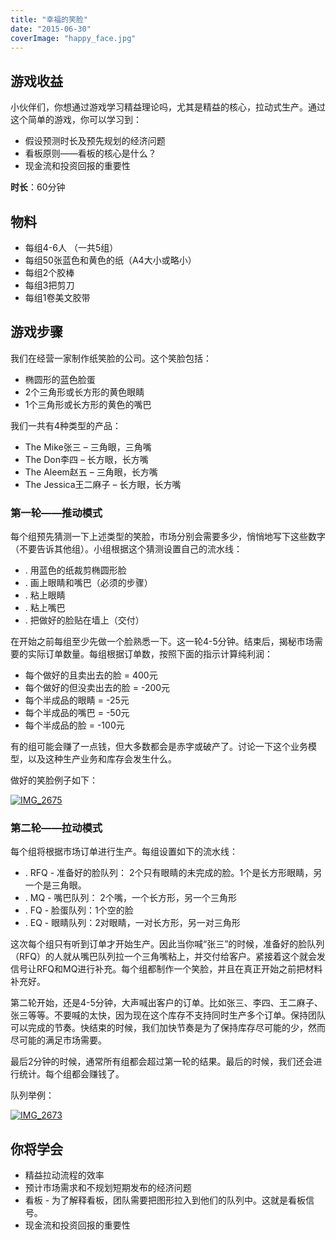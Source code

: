 ```yaml
---
title: "幸福的笑脸"
date: "2015-06-30"
coverImage: "happy_face.jpg"
---
```


## 游戏收益

小伙伴们，你想通过游戏学习精益理论吗，尤其是精益的核心，拉动式生产。通过这个简单的游戏，你可以学习到：

- 假设预测时长及预先规划的经济问题
- 看板原则——看板的核心是什么？
- 现金流和投资回报的重要性

**时长**：60分钟

## **物料**

- 每组4-6人 （一共5组）
- 每组50张蓝色和黄色的纸（A4大小或略小）
- 每组2个胶棒
- 每组3把剪刀
- 每组1卷美文胶带

## **游戏步骤**

我们在经营一家制作纸笑脸的公司。这个笑脸包括：

- 椭圆形的蓝色脸蛋
- 2个三角形或长方形的黄色眼睛
- 1个三角形或长方形的黄色的嘴巴

我们一共有4种类型的产品：

- The Mike张三 – 三角眼，三角嘴
- The Don李四 – 长方眼，长方嘴
- The Aleem赵五 – 三角眼，长方嘴
- The Jessica王二麻子 – 长方眼，长方嘴

### **第一轮——推动模式**

每个组预先猜测一下上述类型的笑脸，市场分别会需要多少，悄悄地写下这些数字（不要告诉其他组）。小组根据这个猜测设置自己的流水线：

- . 用蓝色的纸裁剪椭圆形脸
- . 画上眼睛和嘴巴（必须的步骤）
- . 粘上眼睛
- . 粘上嘴巴
- . 把做好的脸贴在墙上（交付）

在开始之前每组至少先做一个脸熟悉一下。这一轮4-5分钟。结束后，揭秘市场需要的实际订单数量。每组根据订单数，按照下面的指示计算纯利润：

- 每个做好的且卖出去的脸 = 400元
- 每个做好的但没卖出去的脸 = -200元
- 每个半成品的眼睛 = -25元
- 每个半成品的嘴巴 = -50元
- 每个半成品的脸 = -100元

有的组可能会赚了一点钱，但大多数都会是赤字或破产了。讨论一下这个业务模型，以及这种生产业务和库存会发生什么。

做好的笑脸例子如下：

[![IMG_2675](/wp-content/uploads/2015/06/IMG_2675-800x1024.jpg)](/wp-content/uploads/2015/06/IMG_2675.jpg)

### **第二轮——拉动模式**

每个组将根据市场订单进行生产。每组设置如下的流水线：

- . RFQ - 准备好的脸队列： 2个只有眼睛的未完成的脸。1个是长方形眼睛，另一个是三角眼。
- . MQ - 嘴巴队列： 2个嘴，一个长方形，另一个三角形
- . FQ - 脸蛋队列：1个空的脸
- . EQ - 眼睛队列：2对眼睛，一对长方形，另一对三角形

这次每个组只有听到订单才开始生产。因此当你喊“张三”的时候，准备好的脸队列（RFQ）的人就从嘴巴队列拉一个三角嘴粘上，并交付给客户。紧接着这个就会发信号让RFQ和MQ进行补充。每个组都制作一个笑脸，并且在真正开始之前把材料补充好。

第二轮开始，还是4-5分钟，大声喊出客户的订单。比如张三、李四、王二麻子、张三等等。不要喊的太快，因为现在这个库存不支持同时生产多个订单。保持团队可以完成的节奏。快结束的时候，我们加快节奏是为了保持库存尽可能的少，然而尽可能的满足市场需要。

最后2分钟的时候，通常所有组都会超过第一轮的结果。最后的时候，我们还会进行统计。每个组都会赚钱了。

队列举例：

[![IMG_2673](/wp-content/uploads/2015/06/IMG_2673-771x1024.jpg)](/wp-content/uploads/2015/06/IMG_2673.jpg)

## **你将学会**

- 精益拉动流程的效率
- 预计市场需求和不规划短期发布的经济问题
- 看板 - 为了解释看板，团队需要把图形拉入到他们的队列中。这就是看板信号。
- 现金流和投资回报的重要性
